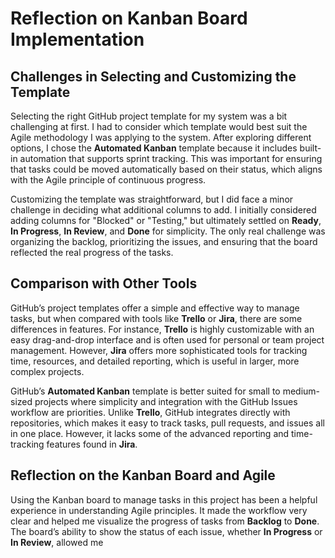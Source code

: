 # Reflection on Kanban Board Implementation

## Challenges in Selecting and Customizing the Template
Selecting the right GitHub project template for my system was a bit challenging at first. I had to consider which template would best suit the Agile methodology I was applying to the system. After exploring different options, I chose the **Automated Kanban** template because it includes built-in automation that supports sprint tracking. This was important for ensuring that tasks could be moved automatically based on their status, which aligns with the Agile principle of continuous progress.

Customizing the template was straightforward, but I did face a minor challenge in deciding what additional columns to add. I initially considered adding columns for "Blocked" or "Testing," but ultimately settled on **Ready**, **In Progress**, **In Review**, and **Done** for simplicity. The only real challenge was organizing the backlog, prioritizing the issues, and ensuring that the board reflected the real progress of the tasks.

## Comparison with Other Tools
GitHub’s project templates offer a simple and effective way to manage tasks, but when compared with tools like **Trello** or **Jira**, there are some differences in features. For instance, **Trello** is highly customizable with an easy drag-and-drop interface and is often used for personal or team project management. However, **Jira** offers more sophisticated tools for tracking time, resources, and detailed reporting, which is useful in larger, more complex projects.

GitHub’s **Automated Kanban** template is better suited for small to medium-sized projects where simplicity and integration with the GitHub Issues workflow are priorities. Unlike **Trello**, GitHub integrates directly with repositories, which makes it easy to track tasks, pull requests, and issues all in one place. However, it lacks some of the advanced reporting and time-tracking features found in **Jira**.

## Reflection on the Kanban Board and Agile
Using the Kanban board to manage tasks in this project has been a helpful experience in understanding Agile principles. It made the workflow very clear and helped me visualize the progress of tasks from **Backlog** to **Done**. The board’s ability to show the status of each issue, whether **In Progress** or **In Review**, allowed me
